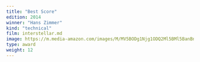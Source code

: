 ```yaml
---
title: "Best Score"
edition: 2014
winner: "Hans Zimmer"
kind: "technical"
film: interstellar.md
image: https://m.media-amazon.com/images/M/MV5BODg1Njg1ODQ2Ml5BMl5BanBnXkFtZTgwODEyODgxMzE@._V1_FMjpg_UX1024_.jpg
type: award
weight: 12
---
```

